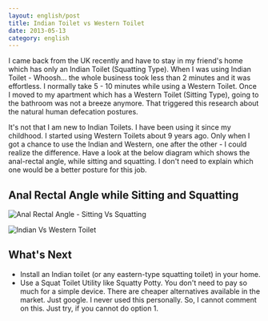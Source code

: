 ```yaml
---
layout: english/post
title: Indian Toilet vs Western Toilet
date: 2013-05-13
category: english
---
```


I came back from the UK recently and have to stay in my friend's home which has only an Indian Toilet (Squatting Type). When I was using Indian Toilet - Whoosh... the whole business took less than 2 minutes and it was effortless. I normally take 5 - 10 minutes while using a Western Toilet. Once I moved to my apartment which has a Western Toilet (Sitting Type), going to the bathroom was not a breeze anymore. That triggered this research about the natural human defecation postures.

It's not that I am new to Indian Toilets. I have been using it since my childhood. I started using Western Toilets about 9 years ago. Only when I got a chance to use the Indian and Western, one after the other - I could realize the difference. Have a look at the below diagram which shows the anal-rectal angle, while sitting and squatting. I don't need to explain which one would be a better posture for this job.

## Anal Rectal Angle while Sitting and Squatting

![Anal Rectal Angle - Sitting Vs Squatting]({{site.english.img-path}}/anal-rectal-angle-sitting-squatting-comparison.jpg)

![Indian Vs Western Toilet]({{site.english.img-path}}/indian-vs-western-toilet.jpg)

## What's Next

* Install an Indian toilet (or any eastern-type squatting toilet) in your home.
* Use a Squat Toilet Utility like Squatty Potty. You don't need to pay so much for a simple device. There are cheaper alternatives available in the market. Just google. I never used this personally. So, I cannot comment on this. Just try, if you cannot do option 1.
